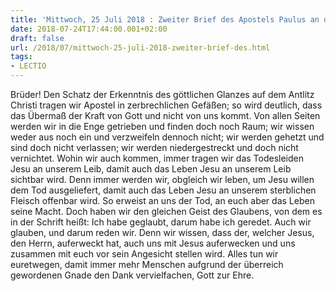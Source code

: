 ```yaml
---
title: 'Mittwoch, 25 Juli 2018 : Zweiter Brief des Apostels Paulus an die Korinther 4,7-15.'
date: 2018-07-24T17:44:00.001+02:00
draft: false
url: /2018/07/mittwoch-25-juli-2018-zweiter-brief-des.html
tags: 
- LECTIO
---
```


Brüder! Den Schatz der Erkenntnis des göttlichen Glanzes auf dem Antlitz Christi tragen wir Apostel in zerbrechlichen Gefäßen; so wird deutlich, dass das Übermaß der Kraft von Gott und nicht von uns kommt. Von allen Seiten werden wir in die Enge getrieben und finden doch noch Raum; wir wissen weder aus noch ein und verzweifeln dennoch nicht; wir werden gehetzt und sind doch nicht verlassen; wir werden niedergestreckt und doch nicht vernichtet. Wohin wir auch kommen, immer tragen wir das Todesleiden Jesu an unserem Leib, damit auch das Leben Jesu an unserem Leib sichtbar wird. Denn immer werden wir, obgleich wir leben, um Jesu willen dem Tod ausgeliefert, damit auch das Leben Jesu an unserem sterblichen Fleisch offenbar wird. So erweist an uns der Tod, an euch aber das Leben seine Macht. Doch haben wir den gleichen Geist des Glaubens, von dem es in der Schrift heißt: Ich habe geglaubt, darum habe ich geredet. Auch wir glauben, und darum reden wir. Denn wir wissen, dass der, welcher Jesus, den Herrn, auferweckt hat, auch uns mit Jesus auferwecken und uns zusammen mit euch vor sein Angesicht stellen wird. Alles tun wir euretwegen, damit immer mehr Menschen aufgrund der überreich gewordenen Gnade den Dank vervielfachen, Gott zur Ehre.